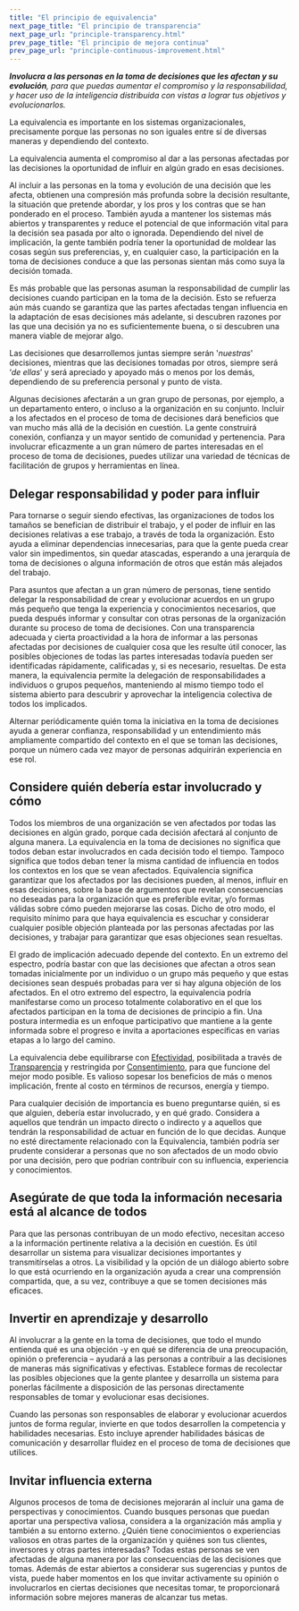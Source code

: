 ```yaml
---
title: "El principio de equivalencia"
next_page_title: "El principio de transparencia"
next_page_url: "principle-transparency.html"
prev_page_title: "El principio de mejora continua"
prev_page_url: "principle-continuous-improvement.html"
---
```



_**Involucra a las personas en la toma de decisiones que les afectan y su evolución**, para que puedas aumentar el compromiso y la responsabilidad, y hacer uso de la inteligencia distribuida con vistas a lograr tus objetivos y evolucionarlos._

La equivalencia es importante en los sistemas organizacionales, precisamente porque las personas no son iguales entre sí de diversas maneras y dependiendo del contexto.

La equivalencia aumenta el compromiso al dar a las personas afectadas por las decisiones la oportunidad de influir en algún grado en esas decisiones.

Al incluir a las personas en la toma y evolución de una decisión que les afecta, obtienen una compresión más profunda sobre la decisión resultante, la situación que pretende abordar, y los pros y los contras que se han ponderado en el proceso. También ayuda a mantener los sistemas más abiertos y transparentes y reduce el potencial de que información vital para la decisión sea pasada por alto o ignorada. Dependiendo del nivel de implicación, la gente también podría tener la oportunidad de moldear las cosas según sus preferencias, y, en cualquier caso, la participación en la toma de decisiones conduce a que las personas sientan más como suya la decisión tomada.

Es más probable que las personas asuman la responsabilidad de cumplir las decisiones cuando participan en la toma de la decisión. Esto se refuerza aún más cuando se garantiza que las partes afectadas tengan influencia en la adaptación de esas decisiones más adelante, si descubren razones por las que una decisión ya no es suficientemente buena, o si descubren una manera viable de mejorar algo.

Las decisiones que desarrollemos juntas siempre serán '_nuestras_' decisiones, mientras que las decisiones tomadas por otros, siempre será ‘_de ellas_’ y será apreciado y apoyado más o menos por los demás, dependiendo de su preferencia personal y punto de vista.

Algunas decisiones afectarán a un gran grupo de personas, por ejemplo, a un departamento entero, o incluso a la organización en su conjunto. Incluir a los afectados en el proceso de toma de decisiones dará beneficios que van mucho más allá de la decisión en cuestión. La gente construirá conexión, confianza y un mayor sentido de comunidad y pertenencia. Para involucrar eficazmente a un gran número de partes interesadas en el proceso de toma de decisiones, puedes utilizar una variedad de técnicas de facilitación de grupos y herramientas en línea.

## Delegar responsabilidad y poder para influir

Para tornarse o seguir siendo efectivas, las organizaciones de todos los tamaños se benefician de distribuir el trabajo, y el poder de influir en las decisiones relativas a ese trabajo, a través de toda la organización. Esto ayuda a eliminar dependencias innecesarias, para que la gente pueda crear valor sin impedimentos, sin quedar atascadas, esperando a una jerarquía de toma de decisiones o alguna información de otros que están más alejados del trabajo.

Para asuntos que afectan a un gran número de personas, tiene sentido delegar la responsabilidad de crear y evolucionar acuerdos en un grupo más pequeño que tenga la experiencia y conocimientos necesarios, que pueda después informar y consultar con otras personas de la organización durante su proceso de toma de decisiones. Con una transparencia adecuada y cierta proactividad a la hora de informar a las personas afectadas por decisiones de cualquier cosa que les resulte útil conocer, las posibles objeciones de todas las partes interesadas todavía pueden ser identificadas rápidamente, calificadas y, si es necesario, resueltas. De esta manera, la equivalencia permite la delegación de responsabilidades a individuos o grupos pequeños, manteniendo al mismo tiempo todo el sistema abierto para descubrir y aprovechar la inteligencia colectiva de todos los implicados.

Alternar periódicamente quién toma la iniciativa en la toma de decisiones ayuda a generar confianza, responsabilidad y un entendimiento más ampliamente compartido del contexto en el que se toman las decisiones, porque un número cada vez mayor de personas adquirirán experiencia en ese rol.

## Considere quién debería estar involucrado y cómo

Todos los miembros de una organización se ven afectados por todas las decisiones en algún grado, porque cada decisión afectará al conjunto de alguna manera. La equivalencia en la toma de decisiones no significa que todos deban estar involucrados en cada decisión todo el tiempo. Tampoco significa que todos deban tener la misma cantidad de influencia en todos los contextos en los que se vean afectados. Equivalencia significa garantizar que los afectados por las decisiones pueden, al menos, influir en esas decisiones, sobre la base de argumentos que revelan consecuencias no deseadas para la organización que es preferible evitar, y/o formas válidas sobre cómo pueden mejorarse las cosas. Dicho de otro modo, el requisito mínimo para que haya equivalencia es escuchar y considerar cualquier posible objeción planteada por las personas afectadas por las decisiones, y trabajar para garantizar que esas objeciones sean resueltas.

El grado de implicación adecuado depende del contexto. En un extremo del espectro, podría bastar con que las decisiones que afectan a otros sean tomadas inicialmente por un individuo o un grupo más pequeño y que estas decisiones sean después probadas para ver si hay alguna objeción de los afectados. En el otro extremo del espectro, la equivalencia podría manifestarse como un proceso totalmente colaborativo en el que los afectados participan en la toma de decisiones de principio a fin. Una postura intermedia es un enfoque participativo que mantiene a la gente informada sobre el progreso e invita a aportaciones específicas en varias etapas a lo largo del camino.

La equivalencia debe equilibrarse con [Efectividad](principle-effectiveness.html), posibilitada a través de [Transparencia](principle-transparency.html) y restringida por [Consentimiento](principle-consent.html), para que funcione del mejor modo posible. Es valioso sopesar los beneficios de más o menos implicación, frente al costo en términos de recursos, energía y tiempo.

Para cualquier decisión de importancia es bueno preguntarse quién, si es que alguien, debería estar involucrado, y en qué grado. Considera a aquellos que tendrán un impacto directo o indirecto y a aquellos que tendrán la responsabilidad de actuar en función de lo que decidas. Aunque no esté directamente relacionado con la Equivalencia, también podría ser prudente considerar a personas que no son afectados de un modo obvio por una decisión, pero que podrían contribuir con su influencia, experiencia y conocimientos.

## Asegúrate de que toda la información necesaria está al alcance de todos

Para que las personas contribuyan de un modo efectivo, necesitan acceso a la información pertinente relativa a la decisión en cuestión. Es útil desarrollar un sistema para visualizar decisiones importantes y transmitírselas a otros. La visibilidad y la opción de un diálogo abierto sobre lo que está ocurriendo en la organización ayuda a crear una comprensión compartida, que, a su vez, contribuye a que se tomen decisiones más eficaces.

## Invertir en aprendizaje y desarrollo

Al involucrar a la gente en la toma de decisiones, que todo el mundo entienda qué es una objeción -y en qué se diferencia de una preocupación, opinión o preferencia – ayudará a las personas a contribuir a las decisiones de maneras más significativas y efectivas. Establece formas de recolectar las posibles objeciones que la gente plantee y desarrolla un sistema para ponerlas fácilmente a disposición de las personas directamente responsables de tomar y evolucionar esas decisiones.

Cuando las personas son responsables de elaborar y evolucionar acuerdos juntos de forma regular, invierte en que todos desarrollen la competencia y habilidades necesarias. Esto incluye aprender habilidades básicas de comunicación y desarrollar fluidez en el proceso de toma de decisiones que utilices.

## Invitar influencia externa

Algunos procesos de toma de decisiones mejorarán al incluir una gama de perspectivas y conocimientos. Cuando busques personas que puedan aportar una perspectiva valiosa, considera a la organización más amplia y también a su entorno externo. ¿Quién tiene conocimientos o experiencias valiosos en otras partes de la organización y quiénes son tus clientes, inversores y otras partes interesadas? Todas estas personas se ven afectadas de alguna manera por las consecuencias de las decisiones que tomas. Además de estar abiertos a considerar sus sugerencias y puntos de vista, puede haber momentos en los que invitar activamente su opinión o involucrarlos en ciertas decisiones que necesitas tomar, te proporcionará información sobre mejores maneras de alcanzar tus metas.





